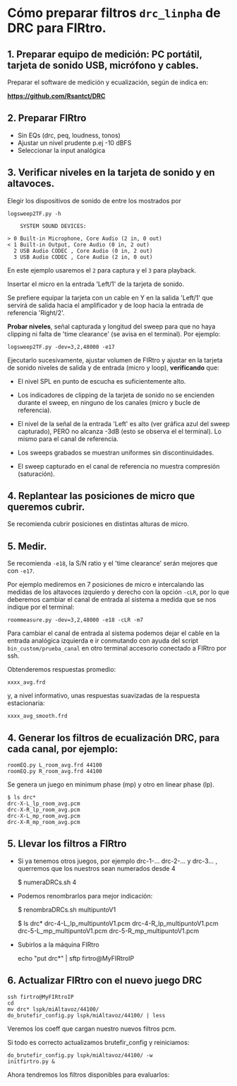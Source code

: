 # Cómo preparar filtros `drc_linpha` de DRC para FIRtro.

## 1. Preparar equipo de medición: PC portátil, tarjeta de sonido USB, micrófono y cables.

Preparar el software de medición y ecualización, según de indica en:

**https://github.com/Rsantct/DRC**  

## 2. Preparar FIRtro

- Sin EQs (drc, peq, loudness, tonos)
- Ajustar un nivel prudente p.ej -10 dBFS
- Seleccionar la input analógica


## 3. Verificar niveles en la tarjeta de sonido y en altavoces.

Elegir los dispositivos de sonido de entre los mostrados por 

    logsweep2TF.py -h

        SYSTEM SOUND DEVICES:

    > 0 Built-in Microphone, Core Audio (2 in, 0 out)
    < 1 Built-in Output, Core Audio (0 in, 2 out)
      2 USB Audio CODEC , Core Audio (0 in, 2 out)
      3 USB Audio CODEC , Core Audio (2 in, 0 out)

En este ejemplo usaremos el `2` para captura y el `3` para playback.

Insertar el micro en la entrada 'Left/1' de la tarjeta de sonido.

Se prefiere equipar la tarjeta con un cable en Y en la salida 'Left/1' que servirá
de salida hacia el amplificador y de loop hacia la entrada de referencia 'Right/2'.

**Probar niveles**, señal capturada y longitud del sweep para que no haya
clipping ni falta de 'time clearance' (se avisa en el terminal). Por ejemplo:

    logsweep2TF.py -dev=3,2,48000 -e17

Ejecutarlo sucesivamente, ajustar volumen de FIRtro y ajustar en la tarjeta de sonido niveles de salida y de entrada (micro y loop), **verificando** que:

- El nivel SPL en punto de escucha es suficientemente alto.

- Los indicadores de clipping de la tarjeta de sonido no se encienden durante el sweep,
  en ninguno de los canales (micro y bucle de referencia).

- El nivel de la señal de la entrada 'Left' es alto (ver gráfica azul del sweep capturado),
  PERO no alcanza -3dB (esto se observa el el terminal). Lo mismo para el canal de referencia.

- Los sweeps grabados se muestran uniformes sin discontinuidades.

- El sweep capturado en el canal de referencia no muestra compresión (saturación).


## 4. Replantear las posiciones de micro que queremos cubrir.

Se recomienda cubrir posiciones en distintas alturas de micro.


## 5. Medir.
    
Se recomienda `-e18`, la S/N ratio y el 'time clearance' serán mejores que con `-e17`.

Por ejemplo mediremos en 7 posiciones de micro e intercalando las medidas de los altavoces
izquierdo y derecho con la opción `-cLR`, por lo que deberemos cambiar el canal de entrada al sistema
a medida que se nos indique por el terminal:

    roommeasure.py -dev=3,2,48000 -e18 -cLR -m7

Para cambiar el canal de entrada al sistema podemos dejar el cable en la entrada
analógica izquierda e ir conmutando con ayuda del script `bin_custom/prueba_canal`
en otro terminal accesorio conectado a FIRtro por ssh.

Obtenderemos respuestas promedio:

    xxxx_avg.frd

y, a nivel informativo, unas respuestas suavizadas de la respuesta estacionaria:

    xxxx_avg_smooth.frd

## 4. Generar los filtros de ecualización DRC, para cada canal, por ejemplo:

    roomEQ.py L_room_avg.frd 44100
    roomEQ.py R_room_avg.frd 44100
    
Se genera un juego en minimum phase (mp) y otro en linear phase (lp).

    $ ls drc*
    drc-X-L_lp_room_avg.pcm
    drc-X-R_lp_room_avg.pcm
    drc-X-L_mp_room_avg.pcm
    drc-X-R_mp_room_avg.pcm
    
## 5. Llevar los filtros a FIRtro

- Si ya tenemos otros juegos, por ejemplo drc-1-... drc-2-... y drc-3... ,
  querremos que los nuestros sean numerados desde 4
      
    $ numeraDRCs.sh 4
        
- Podemos renombrarlos para mejor indicación:
    
    $ renombraDRCs.sh multipuntoV1
        
    $ ls drc*
    drc-4-L_lp_multipuntoV1.pcm
    drc-4-R_lp_multipuntoV1.pcm
    drc-5-L_mp_multipuntoV1.pcm
    drc-5-R_mp_multipuntoV1.pcm
    
- Subirlos a la máquina FIRtro
    
    echo "put drc*" | sftp firtro@MyFIRtroIP
    
## 6. Actualizar FIRtro con el nuevo juego DRC

    ssh firtro@MyFIRtroIP
    cd
    mv drc* lspk/miAltavoz/44100/
    do_brutefir_config.py lspk/miAltavoz/44100/ | less
    
Veremos los coeff que cargan nuestro nuevos filtros pcm.
    
Si todo es correcto actualizamos brutefir_config y reiniciamos:
    
    do_brutefir_config.py lspk/miAltavoz/44100/ -w
    initfirtro.py &
    
Ahora tendremos los filtros disponibles para evaluarlos:
